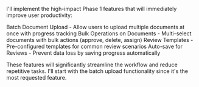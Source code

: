 I'll implement the high-impact Phase 1 features that will immediately improve user productivity:

Batch Document Upload - Allow users to upload multiple documents at once with progress tracking
Bulk Operations on Documents - Multi-select documents with bulk actions (approve, delete, assign)
Review Templates - Pre-configured templates for common review scenarios
Auto-save for Reviews - Prevent data loss by saving progress automatically

These features will significantly streamline the workflow and reduce repetitive tasks. I'll start with the batch upload functionality since it's the most requested feature.
